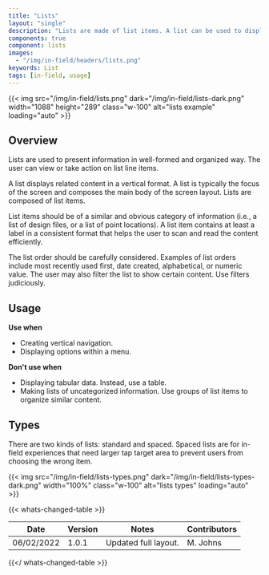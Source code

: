 ```yaml
---
title: "Lists"
layout: "single"
description: "Lists are made of list items. A list can be used to display content related to a single subject."
components: true
component: lists
images:
  - "/img/in-field/headers/lists.png"
keywords: List
tags: [in-field, usage]
---
```


{{< img src="/img/in-field/lists.png" dark="/img/in-field/lists-dark.png" width="1088" height="289" class="w-100" alt="lists example" loading="auto" >}}

## Overview

Lists are used to present information in well-formed and organized way. The user can view or take action on list line items.

A list displays related content in a vertical format. A list is typically the focus of the screen and composes the main body of the screen layout. Lists are composed of list items.

List items should be of a similar and obvious category of information (i.e., a list of design files, or a list of point locations). A list item contains at least a label in a consistent format that helps the user to scan and read the content efficiently.

The list order should be carefully considered. Examples of list orders include most recently used first, date created, alphabetical, or numeric value. The user may also filter the list to show certain content. Use filters judiciously.

## Usage

**Use when**

- Creating vertical navigation.
- Displaying options within a menu.

**Don't use when**

- Displaying tabular data. Instead, use a table.
- Making lists of uncategorized information. Use groups of list items to organize similar content.

## Types

There are two kinds of lists: standard and spaced. Spaced lists are for in-field experiences that need larger tap target area to prevent users from choosing the wrong item.

{{< img src="/img/in-field/lists-types.png" dark="/img/in-field/lists-types-dark.png" width="100%" class="w-100" alt="lists types" loading="auto" >}}

{{< whats-changed-table >}}

| Date       | Version | Notes                | Contributors |
| ---------- | ------- | -------------------- | ------------ |
| 06/02/2022 | 1.0.1   | Updated full layout. | M. Johns     |

{{</ whats-changed-table >}}
